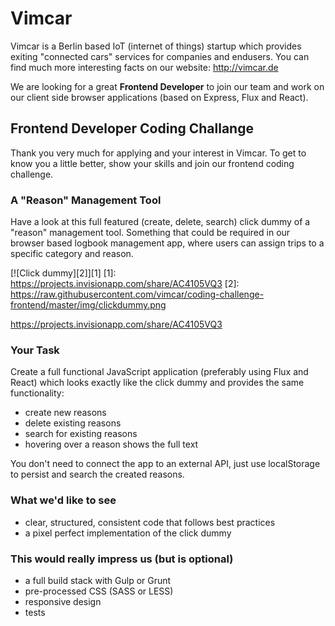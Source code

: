 # Vimcar

Vimcar is a Berlin based IoT (internet of things) startup which provides exiting "connected cars" services for companies and endusers. You can find much more interesting facts on our website: http://vimcar.de

We are looking for a great **Frontend Developer** to join our team and work on our client side browser applications (based on Express, Flux and React).

## Frontend Developer Coding Challange
Thank you very much for applying and your interest in Vimcar. To get to know you a little better, show your skills and join our frontend coding challenge. 

### A "Reason" Management Tool
Have a look at this full featured (create, delete, search) click dummy of a "reason" management tool. Something that could be required in our browser based logbook management app, where users can assign trips to a specific category and reason.

[![Click dummy][2]][1]
  [1]: https://projects.invisionapp.com/share/AC4105VQ3
  [2]: https://raw.githubusercontent.com/vimcar/coding-challenge-frontend/master/img/clickdummy.png

https://projects.invisionapp.com/share/AC4105VQ3

### Your Task

Create a full functional JavaScript application (preferably using Flux and React) which looks exactly like the click dummy and provides the same functionality:
- create new reasons
- delete existing reasons
- search for existing reasons
- hovering over a reason shows the full text

You don't need to connect the app to an external API, just use localStorage to persist and search the created reasons.

### What we'd like to see
- clear, structured, consistent code that follows best practices
- a pixel perfect implementation of the click dummy

### This would really impress us (but is optional)
- a full build stack with Gulp or Grunt
- pre-processed CSS (SASS or LESS)
- responsive design
- tests
